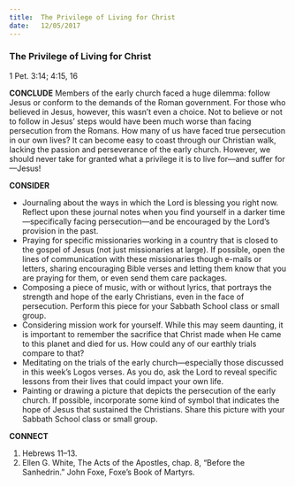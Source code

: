 ```yaml
---
title:  The Privilege of Living for Christ
date:   12/05/2017
---
```


### The Privilege of Living for Christ

1 Pet. 3:14; 4:15, 16

**CONCLUDE**
Members of the early church faced a huge dilemma: follow Jesus or conform to the demands of the Roman government. For those who believed in Jesus, however, this wasn’t even a choice. Not to believe or not to follow in Jesus’ steps would have been much worse than facing persecution from the Romans. How many of us have faced true persecution in our own lives? It can become easy to coast through our Christian walk, lacking the passion and perseverance of the early church. However, we should never take for granted what a privilege it is to live for—and suffer for—Jesus!

**CONSIDER**
- Journaling about the ways in which the Lord is blessing you right now. Reflect upon these journal notes when you find yourself in a darker time—specifically facing persecution—and be encouraged by the Lord’s provision in the past.
- Praying for specific missionaries working in a country that is closed to the gospel of Jesus (not just missionaries at large). If possible, open the lines of communication with these missionaries though e-mails or letters, sharing encouraging Bible verses and letting them know that you are praying for them, or even send them care packages.
- Composing a piece of music, with or without lyrics, that portrays the strength and hope of the early Christians, even in the face of persecution. Perform this piece for your Sabbath School class or small group.
- Considering mission work for yourself. While this may seem daunting, it is important to remember the sacrifice that Christ made when He came to this planet and died for us. How could any of our earthly trials compare to that?
- Meditating on the trials of the early church—especially those discussed in this week’s Logos verses. As you do, ask the Lord to reveal specific lessons from their lives that could impact your own life.
- Painting or drawing a picture that depicts the persecution of the early church. If possible, incorporate some kind of symbol that indicates the hope of Jesus that sustained the Christians. Share this picture with your Sabbath School class or small group.

**CONNECT**

1. Hebrews 11–13.
2. Ellen G. White, The Acts of the Apostles, chap. 8, “Before the Sanhedrin.” John Foxe, Foxe’s Book of Martyrs.
